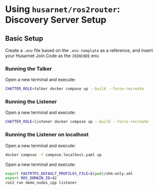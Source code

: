 # Using `husarnet/ros2router`: Discovery Server Setup

## Basic Setup

Create a `.env` file based on the `.env.template` as a reference, and insert your Husarnet Join Code as the `JOINCODE` env.

### Running the Talker

Open a new terminal and execute:

```bash
CHATTER_ROLE=talker docker compose up --build --force-recreate
```

### Running the Listener

Open a new terminal and execute:

```bash
CHATTER_ROLE=listener docker compose up --build --force-recreate
```

### Running the Listener on localhost

Open a new terminal and execute:

```bash
docker compose -f compose.localhost.yaml up
```

Open a new terminal and execute:

```bash
export FASTRTPS_DEFAULT_PROFILES_FILE=$(pwd)/shm-only.xml
export ROS_DOMAIN_ID=42
ros2 run demo_nodes_cpp listener
```